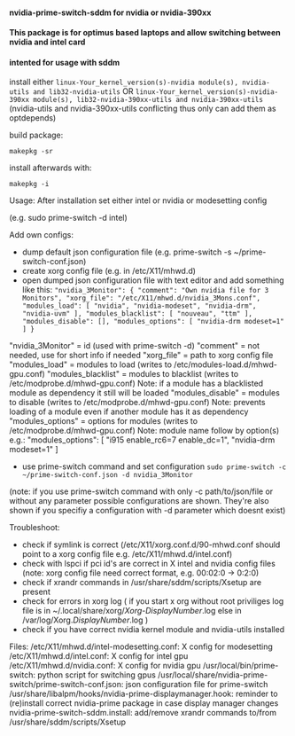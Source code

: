 #### nvidia-prime-switch-sddm for nvidia or nvidia-390xx

#### This package is for optimus based laptops and allow switching between nvidia and intel card
#### intented for usage with sddm

install either
`linux-Your_kernel_version(s)-nvidia module(s), nvidia-utils and lib32-nvidia-utils`
OR
`linux-Your_kernel_version(s)-nvidia-390xx module(s), lib32-nvidia-390xx-utils and nvidia-390xx-utils`
(nvidia-utils and nvidia-390xx-utils conflicting thus only can add them as optdepends)


build package:

`makepkg -sr`

install afterwards with:

`makepkg -i`

Usage:
After installation set either intel or nvidia or modesetting config

(e.g. sudo prime-switch -d intel)

Add own configs:
* dump default json configuration file
(e.g. prime-switch -s ~/prime-switch-conf.json)
* create xorg config file (e.g. in /etc/X11/mhwd.d)
* open dumped json configuration file with text editor and add something like this:
`
        "nvidia_3Monitor": {
            "comment": "Own nvidia file for 3 Monitors",
            "xorg_file": "/etc/X11/mhwd.d/nvidia_3Mons.conf",
            "modules_load": [
                "nvidia",
                "nvidia-modeset",
                "nvidia-drm",
                "nvidia-uvm"
            ],
            "modules_blacklist": [
                "nouveau",
                "ttm"
            ],
            "modules_disable": [],
            "modules_options": [
                "nvidia-drm modeset=1"
            ]
        }
`

"nvidia_3Monitor" = id (used with prime-switch -d)
"comment" = not needed, use for short info if needed
"xorg_file" = path to xorg config file
"modules_load" = modules to load (writes to /etc/modules-load.d/mhwd-gpu.conf)
"modules_blacklist" = modules to blacklist (writes to /etc/modprobe.d/mhwd-gpu.conf) Note: if a module has a blacklisted module as dependency it still will be loaded
"modules_disable" = modules to disable (writes to /etc/modprobe.d/mhwd-gpu.conf) Note: prevents loading of a module even if another module has it as dependency
"modules_options" = options for modules (writes to /etc/modprobe.d/mhwd-gpu.conf) Note: module name follow by option(s)
e.g.:
"modules_options": [
"i915 enable_rc6=7 enable_dc=1",
"nvidia-drm modeset=1"
]
* use prime-switch command and set configuration
`sudo prime-switch -c ~/prime-switch-conf.json -d nvidia_3Monitor`

(note: if you use prime-switch command with only -c path/to/json/file or without any parameter possible configurations are shown. They're also shown if you specifiy a configuration with -d parameter which doesnt exist)


Troubleshoot:
* check if symlink is correct (/etc/X11/xorg.conf.d/90-mhwd.conf should point to a xorg config file e.g. /etc/X11/mhwd.d/intel.conf)
* check with lspci if pci id's are correct in X intel and nvidia config files (note: xorg config file need correct format, e.g. 00:02:0 -> 0:2:0)
* check if xrandr commands in /usr/share/sddm/scripts/Xsetup are present
* check for errors in xorg log
( if you start x org without root priviliges log file is in ~/.local/share/xorg/_Xorg-DisplayNumber_.log else in /var/log/Xorg._DisplayNumber_.log )
* check if you have correct nvidia kernel module and nvidia-utils installed


Files:
/etc/X11/mhwd.d/intel-modesetting.conf: X config for modesetting
/etc/X11/mhwd.d/intel.conf: X config for intel gpu
/etc/X11/mhwd.d/nvidia.conf: X config for nvidia gpu
/usr/local/bin/prime-switch: python script for switching gpus
/usr/local/share/nvidia-prime-switch/prime-switch-conf.json: json configuration file for prime-switch
/usr/share/libalpm/hooks/nvidia-prime-displaymanager.hook: reminder to (re)install correct nvidia-prime package in case display manager changes
nvidia-prime-switch-sddm.install: add/remove xrandr commands to/from /usr/share/sddm/scripts/Xsetup
